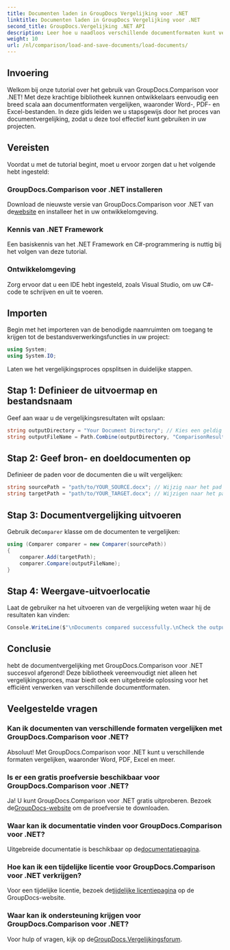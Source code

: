 ```yaml
---
title: Documenten laden in GroupDocs Vergelijking voor .NET
linktitle: Documenten laden in GroupDocs Vergelijking voor .NET
second_title: GroupDocs.Vergelijking .NET API
description: Leer hoe u naadloos verschillende documentformaten kunt vergelijken, waaronder Word, PDF en Excel, met behulp van deze robuuste bibliotheek. Deze stapsgewijze tutorial is perfect voor ontwikkelaars van alle niveaus.
weight: 10
url: /nl/comparison/load-and-save-documents/load-documents/
---
```

## Invoering

Welkom bij onze tutorial over het gebruik van GroupDocs.Comparison voor .NET! Met deze krachtige bibliotheek kunnen ontwikkelaars eenvoudig een breed scala aan documentformaten vergelijken, waaronder Word-, PDF- en Excel-bestanden. In deze gids leiden we u stapsgewijs door het proces van documentvergelijking, zodat u deze tool effectief kunt gebruiken in uw projecten.

## Vereisten

Voordat u met de tutorial begint, moet u ervoor zorgen dat u het volgende hebt ingesteld:

### GroupDocs.Comparison voor .NET installeren
 Download de nieuwste versie van GroupDocs.Comparison voor .NET van de[website](https://releases.groupdocs.com/comparison/net/) en installeer het in uw ontwikkelomgeving.

### Kennis van .NET Framework
Een basiskennis van het .NET Framework en C#-programmering is nuttig bij het volgen van deze tutorial.

### Ontwikkelomgeving
Zorg ervoor dat u een IDE hebt ingesteld, zoals Visual Studio, om uw C#-code te schrijven en uit te voeren.

## Importen

Begin met het importeren van de benodigde naamruimten om toegang te krijgen tot de bestandsverwerkingsfuncties in uw project:

```csharp
using System;
using System.IO;
```

Laten we het vergelijkingsproces opsplitsen in duidelijke stappen.

## Stap 1: Definieer de uitvoermap en bestandsnaam

Geef aan waar u de vergelijkingsresultaten wilt opslaan:

```csharp
string outputDirectory = "Your Document Directory"; // Kies een geldig pad
string outputFileName = Path.Combine(outputDirectory, "ComparisonResult.docx");
```

## Stap 2: Geef bron- en doeldocumenten op

Definieer de paden voor de documenten die u wilt vergelijken:

```csharp
string sourcePath = "path/to/YOUR_SOURCE.docx"; // Wijzig naar het pad van uw brondocument
string targetPath = "path/to/YOUR_TARGET.docx"; // Wijzigen naar het pad van uw doeldocument
```

## Stap 3: Documentvergelijking uitvoeren

 Gebruik de`Comparer` klasse om de documenten te vergelijken:

```csharp
using (Comparer comparer = new Comparer(sourcePath))
{
    comparer.Add(targetPath);
    comparer.Compare(outputFileName);
}
```

## Stap 4: Weergave-uitvoerlocatie

Laat de gebruiker na het uitvoeren van de vergelijking weten waar hij de resultaten kan vinden:

```csharp
Console.WriteLine($"\nDocuments compared successfully.\nCheck the output in: {outputDirectory}");
```

## Conclusie

hebt de documentvergelijking met GroupDocs.Comparison voor .NET succesvol afgerond! Deze bibliotheek vereenvoudigt niet alleen het vergelijkingsproces, maar biedt ook een uitgebreide oplossing voor het efficiënt verwerken van verschillende documentformaten.

## Veelgestelde vragen

### Kan ik documenten van verschillende formaten vergelijken met GroupDocs.Comparison voor .NET?
Absoluut! Met GroupDocs.Comparison voor .NET kunt u verschillende formaten vergelijken, waaronder Word, PDF, Excel en meer.

### Is er een gratis proefversie beschikbaar voor GroupDocs.Comparison voor .NET?
 Ja! U kunt GroupDocs.Comparison voor .NET gratis uitproberen. Bezoek de[GroupDocs-website](https://releases.groupdocs.com/) om de proefversie te downloaden.

### Waar kan ik documentatie vinden voor GroupDocs.Comparison voor .NET?
 Uitgebreide documentatie is beschikbaar op de[documentatiepagina](https://reference.groupdocs.com/comparison/net/).

### Hoe kan ik een tijdelijke licentie voor GroupDocs.Comparison voor .NET verkrijgen?
 Voor een tijdelijke licentie, bezoek de[tijdelijke licentiepagina](https://purchase.groupdocs.com/temporary-license/) op de GroupDocs-website.

### Waar kan ik ondersteuning krijgen voor GroupDocs.Comparison voor .NET?
 Voor hulp of vragen, kijk op de[GroupDocs.Vergelijkingsforum](https://forum.groupdocs.com/c/comparison/12).